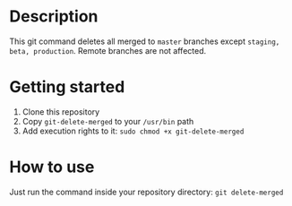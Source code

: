 # Description 
This git command deletes all merged to `master` branches except `staging, beta, production`. Remote branches are not affected.

# Getting started
1. Clone this repository
1. Copy `git-delete-merged` to your `/usr/bin` path
1. Add execution rights to it: `sudo chmod +x git-delete-merged`

# How to use
Just run the command inside your repository directory: `git delete-merged`